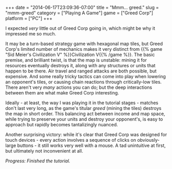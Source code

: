 +++
date = "2014-06-17T23:09:36-07:00"
title = "Mmm... greed."
slug = "mmm-greed"
category = ["Playing A Game"]
game = ["Greed Corp"]
platform = ["PC"]
+++

I expected <i>very</i> little out of Greed Corp going in, which might be why it impressed me so much.

It may be a turn-based strategy game with hexagonal map tiles, but Greed Corp's limited number of mechanics makes it very distinct from {{% game "Sid Meier's Civilization V" %}}Civilization V{{% /game %}}.  The basic premise, and brilliant twist, is that the map is unstable: mining it for resources eventually destroys it, along with any structures or units that happen to be there.  Air travel and ranged attacks are both possible, but expensive.  And some really tricky tactics can come into play when lowering an opponent's tiles, or causing chain reactions through critically-low tiles.  There aren't very <i>many</i> actions you can do; but the deep interactions between them are what make Greed Corp interesting.

Ideally - at least, the way I was playing it in the tutorial stages - matches don't last very long, as the game's titular <i>greed</i> (mining the tiles) destroys the map in short order.  This balancing act between income and map space, while trying to preserve your units and destroy your opponent's, is easy to approach but rapidly becomes tantalizingly nuanced.

Another surprising victory: while it's clear that Greed Corp was designed for touch devices - every action involves a sequence of clicks on obviously-large buttons - it still works very well with a mouse.  A tad unintuitive at first, but ultimately not inconvenient at all.

<i>Progress: Finished the tutorial.</i>
